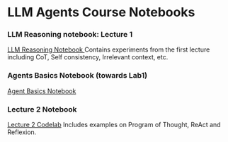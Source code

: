 # LLM Agents Course Notebooks

### LLM Reasoning notebook: Lecture 1
[LLM Reasoning Notebook ](LLM_Reasoning.ipynb)
  Contains experiments from the first lecture including CoT, Self consistency, Irrelevant context, etc.


### Agents Basics Notebook (towards Lab1)
[Agent Basics Notebook ](Agent_Basics.ipynb)

### Lecture 2 Notebook
[Lecture 2 Codelab](Lecture_2.ipynb)
Includes examples on Program of Thought, ReAct and Reflexion.


